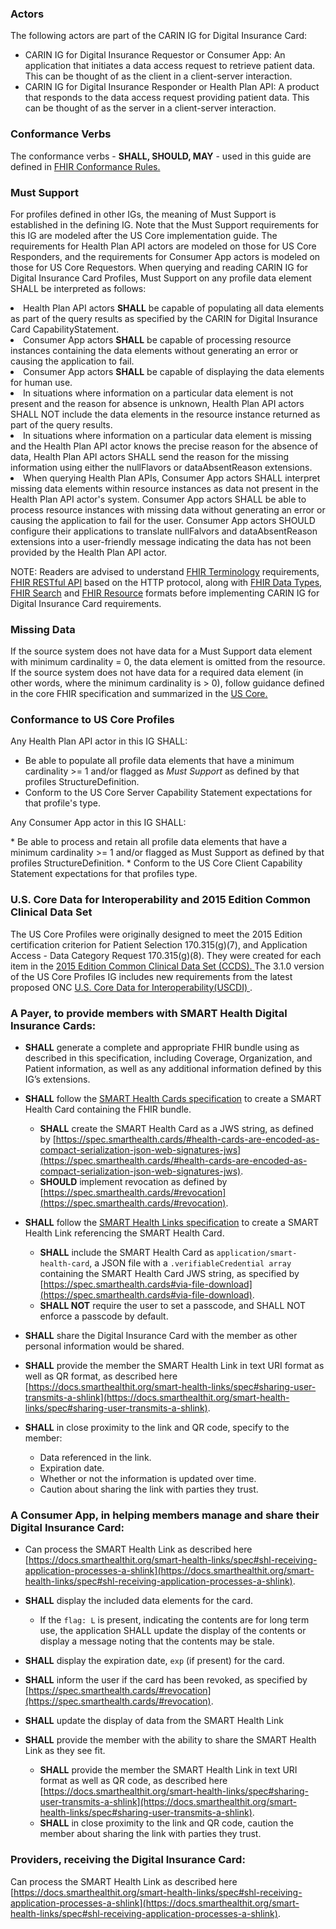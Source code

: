 <a name="actors"></a>
### Actors

The following actors are part of the CARIN IG for Digital Insurance Card:

* CARIN IG for Digital Insurance Requestor or Consumer App: An application that initiates a data access request to retrieve patient data. This can be thought of as the client in a client-server interaction.
* CARIN IG for Digital Insurance Responder or Health Plan API: A product that responds to the data access request providing patient data. This can be thought of as the server in a client-server interaction.

<a name="conformance-verbs"></a>
### Conformance Verbs

<p>The conformance verbs - <strong>SHALL, SHOULD, MAY</strong> - used in this guide are defined in <a style="font-size: 14px;" href="http://hl7.org/fhir/R4/conformance-rules.html">FHIR Conformance Rules.</a></p>

<a name="must-support"></a>
### Must Support

<p>For profiles defined in other IGs, the meaning of Must Support is established in the defining IG. Note that the Must Support requirements for this IG are modeled after the US Core implementation guide. The requirements for Health Plan API actors are modeled on those for US Core Responders, and the requirements for Consumer App actors is modeled on those for US Core Requestors. When querying and reading CARIN IG for Digital Insurance Card Profiles, Must Support on any profile data element SHALL be interpreted as follows:</p>

<li>Health Plan API actors <strong>SHALL</strong>&nbsp;be capable of populating all data elements as part of the query results as specified by the CARIN for Digital Insurance Card CapabilityStatement.</li>
<li>Consumer App actors <strong>SHALL</strong> be capable of processing resource instances containing the data elements without generating an error or causing the application to fail.</li>
<li>Consumer App actors <strong>SHALL</strong> be capable of displaying the data elements for human use.</li>
<li>In situations where information on a particular data element is not present and the reason for absence is unknown, Health Plan API actors SHALL NOT include the data elements in the resource instance returned as part of the query results.</li>
<li>In situations where information on a particular data element is missing and the Health Plan API actor knows the precise reason for the absence of data, Health Plan API actors SHALL send the reason for the missing information using either the nullFlavors or dataAbsentReason extensions.</li>
<li>When querying Health Plan APIs, Consumer App actors SHALL interpret missing data elements within resource instances as data not present in the Health Plan API actor's system. Consumer App actors SHALL be able to process resource instances with missing data without generating an error or causing the application to fail for the user. Consumer App actors SHOULD configure their applications to translate nullFalvors and dataAbsentReason extensions into a user-friendly message indicating the data has not been provided by the Health Plan API actor.</li>

<p>NOTE: Readers are advised to understand <a href="http://hl7.org/fhir/R4/terminologies.html">FHIR Terminology</a> requirements, <a href="http://hl7.org/fhir/R4/http.html">FHIR RESTful API</a> based on the HTTP protocol, along with <a href="http://hl7.org/fhir/R4/datatypes.html">FHIR Data Types</a>, <a href="http://hl7.org/fhir/R4/search.html">FHIR Search</a> and <a href="http://hl7.org/fhir/R4/resource.html">FHIR Resource</a> formats before implementing CARIN IG for Digital Insurance Card requirements.</p>
  
<a name="missing-data"></a>
  
### Missing Data

<p>If the source system does not have data for a Must Support data element with minimum cardinality = 0, the data element is omitted from the resource. If the source system does not have data for a required data element (in other words, where the minimum cardinality is &gt; 0), follow guidance defined in the core FHIR specification and summarized in the&nbsp;<a href="http://hl7.org/fhir/us/core/general-guidance.html#missing-data">US Core.</a></p>

<a name="conformance-to-us-core-profiles"></a>

### Conformance to US Core Profiles

<p>Any Health Plan API actor in this IG SHALL:</p>
  
* Be able to populate all profile data elements that have a minimum cardinality >= 1 and/or flagged as *Must Support* as defined by that profiles StructureDefinition.
* Conform to the US Core Server Capability Statement expectations for that profile's type.

<p>Any Consumer App actor in this IG SHALL:</p>
* Be able to process and retain all profile data elements that have a minimum cardinality >= 1 and/or flagged as Must Support as defined by that profiles StructureDefinition.
* Conform to the US Core Client Capability Statement expectations for that profiles type.

<a name="common-clinical-data-set"></a>

### U.S. Core Data for Interoperability and 2015 Edition Common Clinical Data Set

<p>The US Core Profiles were originally designed to meet the 2015 Edition certification criterion for Patient Selection 170.315(g)(7), and Application Access - Data Category Request 170.315(g)(8). They were created for each item in the&nbsp;<a href="https://www.healthit.gov/sites/default/files/ccds_reference_document_v1_1.pdf">2015 Edition Common Clinical Data Set (CCDS).&nbsp;</a>The 3.1.0 version of the US Core Profiles IG includes new requirements from the latest proposed ONC&nbsp;<a href="https://www.healthit.gov/topic/laws-regulation-and-policy/notice-proposed-rulemaking-improve-interoperability-health">U.S. Core Data for Interoperability(USCDI)&nbsp;</a>.</p>

### A Payer, to provide members with SMART Health Digital Insurance Cards:

- **SHALL** generate a complete and appropriate FHIR bundle using as described in this specification, including Coverage, Organization, and Patient information, as well as any additional information defined by this IG’s extensions.
- **SHALL** follow the [SMART Health Cards specification](https://spec.smarthealth.cards/) to create a SMART Health Card containing the FHIR bundle.
  - **SHALL** create the SMART Health Card as a JWS string, as defined by [https://spec.smarthealth.cards/#health-cards-are-encoded-as-compact-serialization-json-web-signatures-jws](https://spec.smarthealth.cards/#health-cards-are-encoded-as-compact-serialization-json-web-signatures-jws).
  - **SHOULD** implement revocation as defined by [https://spec.smarthealth.cards/#revocation](https://spec.smarthealth.cards/#revocation).

- **SHALL** follow the [SMART Health Links specification](https://docs.smarthealthit.org/smart-health-links/spec) to create a SMART Health Link referencing the SMART Health Card.
  - **SHALL** include the SMART Health Card as `application/smart-health-card`, a JSON file with a `.verifiableCredential array` containing the SMART Health Card JWS string, as specified by [https://spec.smarthealth.cards#via-file-download](https://spec.smarthealth.cards#via-file-download).
  - **SHALL NOT** require the user to set a passcode, and SHALL NOT enforce a passcode by default.

- **SHALL** share the Digital Insurance Card with the member as other personal information would be shared.
 - **SHALL** provide the member the SMART Health Link in text URI format as well as   QR format, as described here [https://docs.smarthealthit.org/smart-health-links/spec#sharing-user-transmits-a-shlink](https://docs.smarthealthit.org/smart-health-links/spec#sharing-user-transmits-a-shlink).
 - **SHALL** in close proximity to the link and QR code, specify to the member:
   - Data referenced in the link.
   - Expiration date.
   - Whether or not the information is updated over time.
   - Caution about sharing the link with parties they trust.

### A Consumer App, in helping members manage and share their Digital Insurance Card:
- Can process the SMART Health Link as described here [https://docs.smarthealthit.org/smart-health-links/spec#shl-receiving-application-processes-a-shlink](https://docs.smarthealthit.org/smart-health-links/spec#shl-receiving-application-processes-a-shlink).
- **SHALL** display the included data elements for the card.
  - If the `flag: L` is present, indicating the contents are for long term use, the application SHALL update the display of the contents or display a message noting that the contents may be stale.

- **SHALL** display the expiration date, `exp` (if present)  for the card.
- **SHALL** inform the user if the card has been revoked, as specified by [https://spec.smarthealth.cards/#revocation](https://spec.smarthealth.cards/#revocation).
- **SHALL** update the display of data from the SMART Health Link
- **SHALL** provide the member with the ability to share the SMART Health Link as they see fit.
  - **SHALL** provide the member the SMART Health Link in text URI format as well as QR code, as described here [https://docs.smarthealthit.org/smart-health-links/spec#sharing-user-transmits-a-shlink](https://docs.smarthealthit.org/smart-health-links/spec#sharing-user-transmits-a-shlink).
  - **SHALL** in close proximity to the link and QR code, caution the member about sharing the link with parties they trust.

### Providers, receiving the Digital Insurance Card:

Can process the SMART Health Link as described here [https://docs.smarthealthit.org/smart-health-links/spec#shl-receiving-application-processes-a-shlink](https://docs.smarthealthit.org/smart-health-links/spec#shl-receiving-application-processes-a-shlink).
